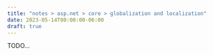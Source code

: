 ```yaml
---
title: "notes > asp.net > core > globalization and localization"
date: 2023-05-14T00:00:00-06:00
draft: true
---
```


TODO...